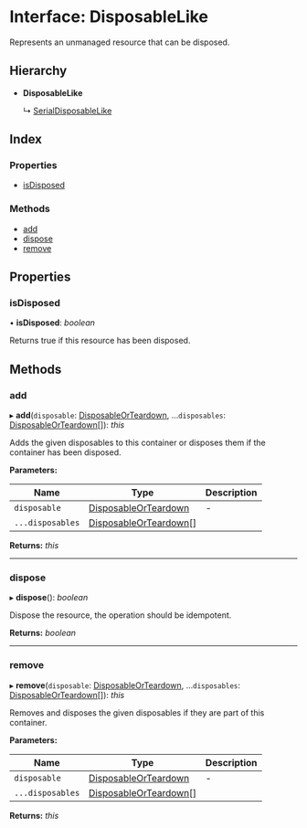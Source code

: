 
# Interface: DisposableLike

Represents an unmanaged resource that can be disposed.

## Hierarchy

* **DisposableLike**

  ↳ [SerialDisposableLike](serialdisposablelike.md)

## Index

### Properties

* [isDisposed](disposablelike.md#isdisposed)

### Methods

* [add](disposablelike.md#add)
* [dispose](disposablelike.md#dispose)
* [remove](disposablelike.md#remove)

## Properties

###  isDisposed

• **isDisposed**: *boolean*

Returns true if this resource has been disposed.

## Methods

###  add

▸ **add**(`disposable`: [DisposableOrTeardown](../README.md#disposableorteardown), ...`disposables`: [DisposableOrTeardown](../README.md#disposableorteardown)[]): *this*

Adds the given disposables to this container or disposes them if the container has been disposed.

**Parameters:**

Name | Type | Description |
------ | ------ | ------ |
`disposable` | [DisposableOrTeardown](../README.md#disposableorteardown) | - |
`...disposables` | [DisposableOrTeardown](../README.md#disposableorteardown)[] |   |

**Returns:** *this*

___

###  dispose

▸ **dispose**(): *boolean*

Dispose the resource, the operation should be idempotent.

**Returns:** *boolean*

___

###  remove

▸ **remove**(`disposable`: [DisposableOrTeardown](../README.md#disposableorteardown), ...`disposables`: [DisposableOrTeardown](../README.md#disposableorteardown)[]): *this*

Removes and disposes the given disposables if they are part of this container.

**Parameters:**

Name | Type | Description |
------ | ------ | ------ |
`disposable` | [DisposableOrTeardown](../README.md#disposableorteardown) | - |
`...disposables` | [DisposableOrTeardown](../README.md#disposableorteardown)[] |   |

**Returns:** *this*
